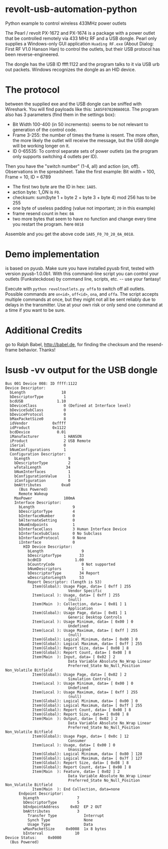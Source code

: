 revolt-usb-automation-python
============================

Python example to control wireless 433MHz power outlets

The Pearl / revolt PX-1672 and PX-1674 is a package with a power outlet that be
controlled remotely via 433 MHz RF and a USB dongle.
Pearl only supplies a Windows-only GUI application `Huading RF.exe` (About
Dialog: First RF V1.0 Hanson Han) to control the outlets, but their USB
protocol has been reverse-engineered.

The dongle has the USB ID ffff:1122 and the program talks to it via USB urb out
packets. Windows recognizes the dongle as an HID device.

The protocol
============

between the supplied exe and the USB dongle can be sniffed with Wireshark. You
will find payloads like this: `1A85F070200A0018`.
The program also has 3 parameters (find them in the settings box):
* Bit Width 100-400 (in 50 increments): seems to be not relevant to generation
  of the control code.
* Frame 3-255: the number of times the frame is resent. The more often, the
  more likely the outlet will receive the message, but the USB dongle will be
  working longer on it.
* ID 0-65535: To control separate sets of power outlets (as the program only
  supports switching 4 outlets per ID).

Then you have the "switch number" (1-4, all) and action (on, off). Observations
in the spreadsheet.
Take the first example:
Bit width = 100, Frame = 10, ID = 6789

* The first two byte are the ID in hex: `1A85`.
* action byte: 1_ON is `F0`.
* checksum: sum(byte 1 + byte 2 + byte 3 + byte 4) mod 256 has to be 255
* one byte of useless padding (value not important; `20` in this example)
* frame resend count in hex: `0A`
* two more bytes that seem to have no function and change every time you
  restart the program. here `0018`

Assemble and you get the above code `1A85_F0_70_20_0A_0018`.

Demo implementation
===================

is based on pyusb. Make sure you have installed pyusb first, tested with
version pyusb-1.0.0b1.
With this command-line script you can control your outlets (Funksteckdose) by
command line, scripts, etc. -- use your fantasy!

Execute with `python revoltoutlets.py offa` to switch off all outlets.
Possible commands are `on<id>`, `off<id>`, `ona`, and `offa`.
The script accepts multiple commands at once, but they might not all be sent
reliably due to delays in the transmitter. Use at your own risk or only send
one command at a time if you want to be sure.

Additional Credits
==================
go to Ralph Babel, http://babel.de, for finding the checksum and the
resend-frame behavior. Thanks!

lsusb -vv output for the USB dongle
===================================


```
Bus 001 Device 008: ID ffff:1122
Device Descriptor:
  bLength                18
  bDescriptorType         1
  bcdUSB               1.10
  bDeviceClass            0 (Defined at Interface level)
  bDeviceSubClass         0 
  bDeviceProtocol         0 
  bMaxPacketSize0         8
  idVendor           0xffff 
  idProduct          0x1122 
  bcdDevice            0.01
  iManufacturer           1 HANSON
  iProduct                2 USB Remote
  iSerial                 0 
  bNumConfigurations      1
  Configuration Descriptor:
    bLength                 9
    bDescriptorType         2
    wTotalLength           34
    bNumInterfaces          1
    bConfigurationValue     1
    iConfiguration          0 
    bmAttributes         0xa0
      (Bus Powered)
      Remote Wakeup
    MaxPower              100mA
    Interface Descriptor:
      bLength                 9
      bDescriptorType         4
      bInterfaceNumber        0
      bAlternateSetting       0
      bNumEndpoints           1
      bInterfaceClass         3 Human Interface Device
      bInterfaceSubClass      0 No Subclass
      bInterfaceProtocol      0 None
      iInterface              0 
        HID Device Descriptor:
          bLength                 9
          bDescriptorType        33
          bcdHID               1.00
          bCountryCode            0 Not supported
          bNumDescriptors         1
          bDescriptorType        34 Report
          wDescriptorLength      53
          Report Descriptor: (length is 53)
            Item(Global): Usage Page, data= [ 0xff ] 255
                            Vendor Specific
            Item(Local ): Usage, data= [ 0xff ] 255
                            (null)
            Item(Main  ): Collection, data= [ 0x01 ] 1
                            Application
            Item(Global): Usage Page, data= [ 0x01 ] 1
                            Generic Desktop Controls
            Item(Local ): Usage Minimum, data= [ 0x00 ] 0
                            Undefined
            Item(Local ): Usage Maximum, data= [ 0xff ] 255
                            (null)
            Item(Global): Logical Minimum, data= [ 0x00 ] 0
            Item(Global): Logical Maximum, data= [ 0xff ] 255
            Item(Global): Report Size, data= [ 0x08 ] 8
            Item(Global): Report Count, data= [ 0x08 ] 8
            Item(Main  ): Input, data= [ 0x02 ] 2
                            Data Variable Absolute No_Wrap Linear
                            Preferred_State No_Null_Position Non_Volatile Bitfield
            Item(Global): Usage Page, data= [ 0x02 ] 2
                            Simulation Controls
            Item(Local ): Usage Minimum, data= [ 0x00 ] 0
                            Undefined
            Item(Local ): Usage Maximum, data= [ 0xff ] 255
                            (null)
            Item(Global): Logical Minimum, data= [ 0x00 ] 0
            Item(Global): Logical Maximum, data= [ 0xff ] 255
            Item(Global): Report Count, data= [ 0x08 ] 8
            Item(Global): Report Size, data= [ 0x08 ] 8
            Item(Main  ): Output, data= [ 0x02 ] 2
                            Data Variable Absolute No_Wrap Linear
                            Preferred_State No_Null_Position Non_Volatile Bitfield
            Item(Global): Usage Page, data= [ 0x0c ] 12
                            Consumer
            Item(Local ): Usage, data= [ 0x00 ] 0
                            Unassigned
            Item(Global): Logical Minimum, data= [ 0x80 ] 128
            Item(Global): Logical Maximum, data= [ 0x7f ] 127
            Item(Global): Report Size, data= [ 0x08 ] 8
            Item(Global): Report Count, data= [ 0x08 ] 8
            Item(Main  ): Feature, data= [ 0x02 ] 2
                            Data Variable Absolute No_Wrap Linear
                            Preferred_State No_Null_Position Non_Volatile Bitfield
            Item(Main  ): End Collection, data=none
      Endpoint Descriptor:
        bLength                 7
        bDescriptorType         5
        bEndpointAddress     0x02  EP 2 OUT
        bmAttributes            3
          Transfer Type            Interrupt
          Synch Type               None
          Usage Type               Data
        wMaxPacketSize     0x0008  1x 8 bytes
        bInterval              10
Device Status:     0x0000
  (Bus Powered)
```
